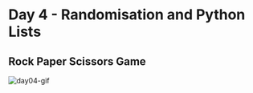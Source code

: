 # Day 4 - Randomisation and Python Lists

## Rock Paper Scissors Game
![day04-gif](https://user-images.githubusercontent.com/67601521/170894398-614666fd-c330-48bc-b38c-309360178cfc.gif)


